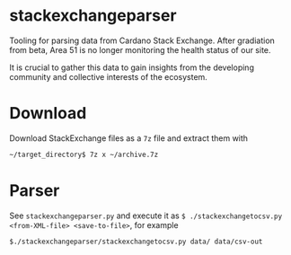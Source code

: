 # stackexchangeparser

Tooling for parsing data from Cardano Stack Exchange. After gradiation from beta, Area 51 is no longer monitoring the health status of our site.

It is crucial to gather this data to gain insights from the developing community and collective interests of the ecosystem.

# Download

Download StackExchange files as a `7z` file and extract them with

```bash
~/target_directory$ 7z x ~/archive.7z
```


# Parser

See `stackexchangeparser.py` and execute it as `$ ./stackexchangetocsv.py <from-XML-file> <save-to-file>`, for example

```
$./stackexchangeparser/stackexchangetocsv.py data/ data/csv-out
```
